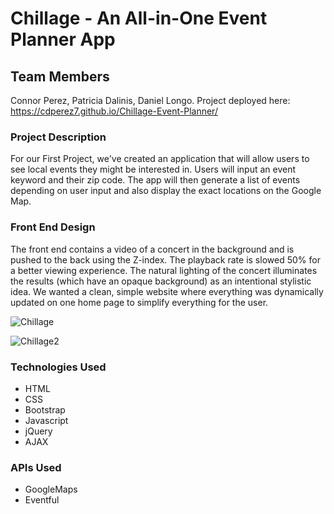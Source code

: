 # Chillage - An All-in-One Event Planner App

## Team Members
Connor Perez, Patricia Dalinis, Daniel Longo. 
Project deployed here: https://cdperez7.github.io/Chillage-Event-Planner/

### Project Description
For our First Project, we've created an application that will allow users to see local events they might be interested in. Users will input an event keyword and their zip code. The app will then generate a list of events depending on user input and also display the exact locations on the Google Map. 

### Front End Design
The front end contains a video of a concert in the background and is pushed to the back using the Z-index. The playback rate is slowed 50% for a better viewing experience. The natural lighting of the concert illuminates the results (which have an opaque background) as an intentional stylistic idea. We wanted a clean, simple website where everything was dynamically updated on one home page to simplify everything for the user. 

![Chillage](https://i.imgur.com/EHr1q18.png)

![Chillage2](https://i.imgur.com/LOIXIdt.png)

### Technologies Used
* HTML
* CSS
* Bootstrap
* Javascript
* jQuery
* AJAX


### APIs Used
* GoogleMaps
* Eventful


